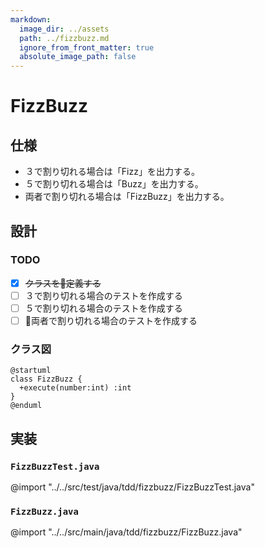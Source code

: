 ```yaml
---
markdown:
  image_dir: ../assets
  path: ../fizzbuzz.md
  ignore_from_front_matter: true
  absolute_image_path: false
---
```


# FizzBuzz
## 仕様
+ ３で割り切れる場合は「Fizz」を出力する。
+ ５で割り切れる場合は「Buzz」を出力する。
+ 両者で割り切れる場合は「FizzBuzz」を出力する。

## 設計
### TODO
+ [x] ~~クラスを定義する~~
+ [ ] ３で割り切れる場合のテストを作成する
+ [ ] ５で割り切れる場合のテストを作成する
+ [ ] 両者で割り切れる場合のテストを作成する

### クラス図
```puml
@startuml
class FizzBuzz {
  +execute(number:int) :int
}
@enduml
```

## 実装

### `FizzBuzzTest.java`
@import "../../src/test/java/tdd/fizzbuzz/FizzBuzzTest.java"
### `FizzBuzz.java`
@import "../../src/main/java/tdd/fizzbuzz/FizzBuzz.java"

